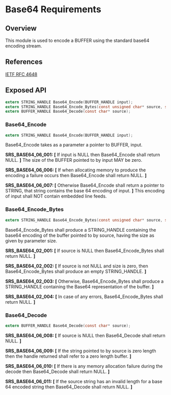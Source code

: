 Base64 Requirements
================

## Overview

This module is used to encode a BUFFER using the standard base64 encoding stream.

## References
[IETF RFC 4648](https://tools.ietf.org/html/rfc4648)

## Exposed API

```c
extern STRING_HANDLE Base64_Encode(BUFFER_HANDLE input);
extern STRING_HANDLE Base64_Encode_Bytes(const unsigned char* source, size_t size);
extern BUFFER_HANDLE Base64_Decode(const char* source);
```

### Base64_Encode
```c
extern STRING_HANDLE Base64_Encode(BUFFER_HANDLE input);
```

Base64_Encode takes as a parameter a pointer to BUFFER, input.

**SRS_BASE64_06_001: [** If input is NULL then Base64_Encode shall return NULL. **]**
The size of the BUFFER pointed to by input MAY be zero.

**SRS_BASE64_06_006: [** If when allocating memory to produce the encoding a failure occurs then Base64_Encode shall return NULL. **]**

**SRS_BASE64_06_007: [** Otherwise Base64_Encode shall return a pointer to STRING, that string contains the base 64 encoding of input. **]**
This encoding of input shall NOT contain embedded line feeds.

### Base64_Encode_Bytes
```c
extern STRING_HANDLE Base64_Encode_Bytes(const unsigned char* source, size_t size);
```

Base64_Encode_Bytes shall produce a STRING_HANDLE containing the base64 encoding of the buffer pointed to by source, having the size as given by parameter size.

**SRS_BASE64_02_001: [** If source is NULL then Base64_Encode_Bytes shall return NULL. **]**

**SRS_BASE64_02_002: [** If source is not NULL and size is zero, then Base64_Encode_Bytes shall produce an empty STRING_HANDLE. **]**

**SRS_BASE64_02_003: [** Otherwise, Base64_Encode_Bytes shall produce a STRING_HANDLE containing the Base64 representation of the buffer. **]**

**SRS_BASE64_02_004: [** In case of any errors, Base64_Encode_Bytes shall return NULL. **]**

### Base64_Decode
```c
extern BUFFER_HANDLE Base64_Decode(const char* source);
```

**SRS_BASE64_06_008: [** If source is NULL then Base64_Decode shall return NULL. **]**

**SRS_BASE64_06_009: [** If the string pointed to by source is zero length then the handle returned shall refer to a zero length buffer. **]**

**SRS_BASE64_06_010: [** If there is any memory allocation failure during the decode then Base64_Decode shall return NULL. **]**

**SRS_BASE64_06_011: [** If the source string has an invalid length for a base 64 encoded string then Base64_Decode shall return NULL. **]**
